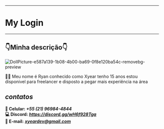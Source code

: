 -----------------------
# My Login #
-----------------------

## 👇Minha descrição👇 ##

![DollPicture-e587a139-1b08-4b00-ba69-0f8e120ba54c-removebg-preview](https://github.com/pigmeu200/Portifolio/assets/143575527/e5462c33-103d-4dbf-b551-64df767efae2)

👨‍💻 Meu nome é Ryan conhecido como Xyear tenho 15 anos estou disponivel para freelancer e disposto a pegar mais experiência na área 

## ***contatos*** ##

**📱 Celular: ***+55 (21) 96984-4844 <br>***
💻 Discord: ***https://discord.gg/wH6f928Tga <br>***
📩 E-mail:** ***xyeardev@gmail.com <br>***


